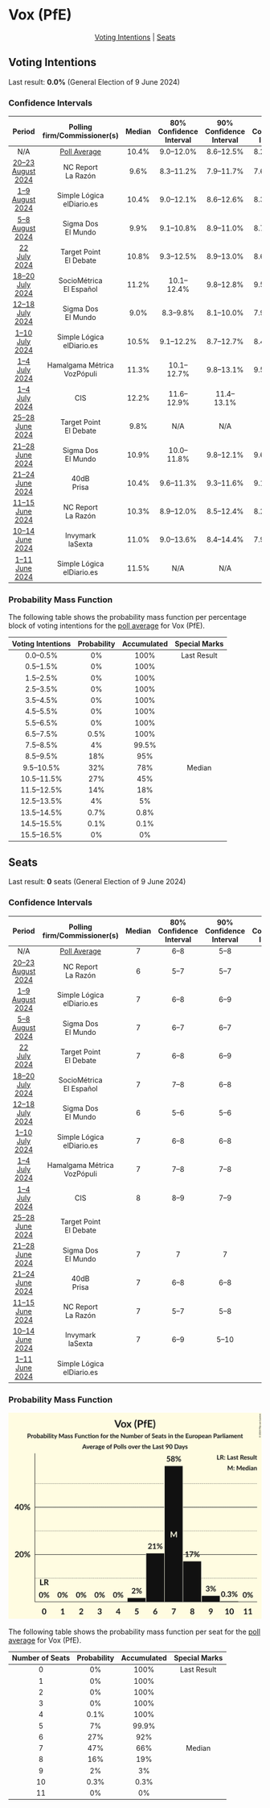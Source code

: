 # Vox (PfE)

<p align="center"><a href="#voting-intentions">Voting Intentions</a> | <a href="#seats">Seats</a></p>

## Voting Intentions

Last result: **0.0%** (General Election of 9 June 2024)

### Confidence Intervals

| Period     | Polling firm/Commissioner(s) | Median | 80% Confidence Interval | 90% Confidence Interval | 95% Confidence Interval | 99% Confidence Interval |
|:----------:|:----------------:|:-----------:|:-----------------------:|:-----------------------:|:-----------------------:|:-----------------------:|
| N/A | [Poll Average](average.html) | 10.4% | 9.0–12.0% | 8.6–12.5% | 8.2–12.9% | 7.5–13.8% |
| [20–23 August 2024](2024-08-23-NCReport.html) | NC Report <br> La Razón | 9.6% | 8.3–11.2% | 7.9–11.7% | 7.6–12.1% | 7.0–13.0% |
| [1–9 August 2024](2024-08-09-SimpleLógica.html) | Simple Lógica <br> elDiario.es | 10.4% | 9.0–12.1% | 8.6–12.6% | 8.3–13.0% | 7.7–13.9% |
| [5–8 August 2024](2024-08-08-SigmaDos.html) | Sigma Dos <br> El Mundo | 9.9% | 9.1–10.8% | 8.9–11.0% | 8.7–11.2% | 8.3–11.7% |
| [22 July 2024](2024-07-22-TargetPoint.html) | Target Point <br> El Debate | 10.8% | 9.3–12.5% | 8.9–13.0% | 8.6–13.4% | 8.0–14.3% |
| [18–20 July 2024](2024-07-20-SocioMétrica.html) | SocioMétrica <br> El Español | 11.2% | 10.1–12.4% | 9.8–12.8% | 9.5–13.1% | 9.0–13.7% |
| [12–18 July 2024](2024-07-18-SigmaDos.html) | Sigma Dos <br> El Mundo | 9.0% | 8.3–9.8% | 8.1–10.0% | 7.9–10.2% | 7.6–10.6% |
| [1–10 July 2024](2024-07-10-SimpleLógica.html) | Simple Lógica <br> elDiario.es | 10.5% | 9.1–12.2% | 8.7–12.7% | 8.4–13.1% | 7.7–14.0% |
| [1–4 July 2024](2024-07-04-HamalgamaMétrica.html) | Hamalgama Métrica <br> VozPópuli | 11.3% | 10.1–12.7% | 9.8–13.1% | 9.5–13.4% | 8.9–14.1% |
| [1–4 July 2024](2024-07-04-CIS.html) | CIS | 12.2% | 11.6–12.9% | 11.4–13.1% | 11.2–13.3% | 10.9–13.6% |
| [25–28 June 2024](2024-06-28-TargetPoint.html) | Target Point <br> El Debate | 9.8% | N/A | N/A | N/A | N/A |
| [21–28 June 2024](2024-06-28-SigmaDos.html) | Sigma Dos <br> El Mundo | 10.9% | 10.0–11.8% | 9.8–12.1% | 9.6–12.3% | 9.2–12.8% |
| [21–24 June 2024](2024-06-24-40dB.html) | 40dB <br> Prisa | 10.4% | 9.6–11.3% | 9.3–11.6% | 9.1–11.8% | 8.7–12.3% |
| [11–15 June 2024](2024-06-15-NCReport.html) | NC Report <br> La Razón | 10.3% | 8.9–12.0% | 8.5–12.4% | 8.2–12.8% | 7.5–13.7% |
| [10–14 June 2024](2024-06-14-Invymark.html) | Invymark <br> laSexta | 11.0% | 9.0–13.6% | 8.4–14.4% | 7.9–15.1% | 7.1–16.4% |
| [1–11 June 2024](2024-06-11-SimpleLógica.html) | Simple Lógica <br> elDiario.es | 11.5% | N/A | N/A | N/A | N/A |

### Probability Mass Function

The following table shows the probability mass function per percentage block of voting intentions for the [poll average](average.html) for Vox (PfE).

| Voting Intentions | Probability | Accumulated | Special Marks |
|:-----------------:|:-----------:|:-----------:|:-------------:|
| 0.0–0.5% | 0% | 100% | Last Result |
| 0.5–1.5% | 0% | 100% |  |
| 1.5–2.5% | 0% | 100% |  |
| 2.5–3.5% | 0% | 100% |  |
| 3.5–4.5% | 0% | 100% |  |
| 4.5–5.5% | 0% | 100% |  |
| 5.5–6.5% | 0% | 100% |  |
| 6.5–7.5% | 0.5% | 100% |  |
| 7.5–8.5% | 4% | 99.5% |  |
| 8.5–9.5% | 18% | 95% |  |
| 9.5–10.5% | 32% | 78% | Median |
| 10.5–11.5% | 27% | 45% |  |
| 11.5–12.5% | 14% | 18% |  |
| 12.5–13.5% | 4% | 5% |  |
| 13.5–14.5% | 0.7% | 0.8% |  |
| 14.5–15.5% | 0.1% | 0.1% |  |
| 15.5–16.5% | 0% | 0% |  |


## Seats

Last result: **0** seats (General Election of 9 June 2024)

### Confidence Intervals

| Period     | Polling firm/Commissioner(s) | Median | 80% Confidence Interval | 90% Confidence Interval | 95% Confidence Interval | 99% Confidence Interval |
|:----------:|:----------------:|:------:|:-----------------------:|:-----------------------:|:-----------------------:|:-----------------------:|
| N/A | [Poll Average](average.html) | 7 | 6–8 | 5–8 | 5–9 | 5–9 |
| [20–23 August 2024](2024-08-23-NCReport.html) | NC Report <br> La Razón | 6 | 5–7 | 5–7 | 5–8 | 5–8 |
| [1–9 August 2024](2024-08-09-SimpleLógica.html) | Simple Lógica <br> elDiario.es | 7 | 6–8 | 6–9 | 5–9 | 5–9 |
| [5–8 August 2024](2024-08-08-SigmaDos.html) | Sigma Dos <br> El Mundo | 7 | 6–7 | 6–7 | 5–7 | 5–8 |
| [22 July 2024](2024-07-22-TargetPoint.html) | Target Point <br> El Debate | 7 | 6–8 | 6–9 | 6–9 | 5–10 |
| [18–20 July 2024](2024-07-20-SocioMétrica.html) | SocioMétrica <br> El Español | 7 | 7–8 | 6–8 | 6–8 | 6–9 |
| [12–18 July 2024](2024-07-18-SigmaDos.html) | Sigma Dos <br> El Mundo | 6 | 5–6 | 5–6 | 5–7 | 5–7 |
| [1–10 July 2024](2024-07-10-SimpleLógica.html) | Simple Lógica <br> elDiario.es | 7 | 6–8 | 6–8 | 5–9 | 5–9 |
| [1–4 July 2024](2024-07-04-HamalgamaMétrica.html) | Hamalgama Métrica <br> VozPópuli | 7 | 7–8 | 7–8 | 6–8 | 6–9 |
| [1–4 July 2024](2024-07-04-CIS.html) | CIS | 8 | 8–9 | 7–9 | 7–9 | 7–9 |
| [25–28 June 2024](2024-06-28-TargetPoint.html) | Target Point <br> El Debate |  |  |  |  |  |
| [21–28 June 2024](2024-06-28-SigmaDos.html) | Sigma Dos <br> El Mundo | 7 | 7 | 7 | 7 | 6–8 |
| [21–24 June 2024](2024-06-24-40dB.html) | 40dB <br> Prisa | 7 | 6–8 | 6–8 | 6–8 | 6–8 |
| [11–15 June 2024](2024-06-15-NCReport.html) | NC Report <br> La Razón | 7 | 5–7 | 5–8 | 5–8 | 5–8 |
| [10–14 June 2024](2024-06-14-Invymark.html) | Invymark <br> laSexta | 7 | 6–9 | 5–10 | 5–10 | 4–11 |
| [1–11 June 2024](2024-06-11-SimpleLógica.html) | Simple Lógica <br> elDiario.es |  |  |  |  |  |

### Probability Mass Function

![Graph with seats probability mass function not yet produced](average-seats-pmf-voxpfe.png "Seats Probability Mass Function")

The following table shows the probability mass function per seat for the [poll average](average.html) for Vox (PfE).

| Number of Seats | Probability | Accumulated | Special Marks |
|:---------------:|:-----------:|:-----------:|:-------------:|
| 0 | 0% | 100% | Last Result |
| 1 | 0% | 100% |  |
| 2 | 0% | 100% |  |
| 3 | 0% | 100% |  |
| 4 | 0.1% | 100% |  |
| 5 | 7% | 99.9% |  |
| 6 | 27% | 92% |  |
| 7 | 47% | 66% | Median |
| 8 | 16% | 19% |  |
| 9 | 2% | 3% |  |
| 10 | 0.3% | 0.3% |  |
| 11 | 0% | 0% |  |


